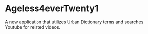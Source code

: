 # Ageless4everTwenty1

A new application that utilizes Urban Dictionary terms and searches Youtube for related videos.
